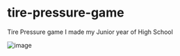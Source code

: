 # tire-pressure-game
Tire Pressure game I made my Junior year of High School

![image](https://user-images.githubusercontent.com/15256405/200139329-99b0550e-8ca8-4688-ab53-51a1ec911a22.png)
